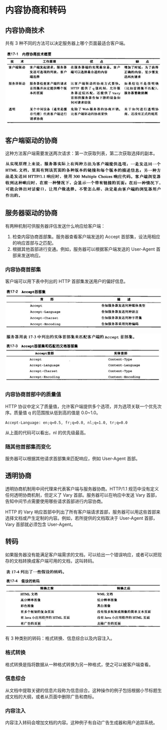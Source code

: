 # 内容协商和转码
## 内容协商技术
共有 3 种不同的方法可以决定服务器上哪个页面最适合客户端。

![](imgs/h17-1.png)

## 客户端驱动的协商
这种方法客户端需要发送两次请求：第一次获取列表，第二次获取选择的副本。

![](imgs/h17-2.png)

## 服务器驱动的协商
有两种机制可供服务器评估发送什么响应给客户端：
1. 检查内容协商首部集。服务器查看客户端发送的 Accept 首部集，设法用相应的响应首部与之匹配。
2. 根据其他首部进行变通。例如，服务器可以根据客户端发送的 User-Agent 首部来发送响应。

### 内容协商首部集
客户端可以用下表中列出的 HTTP 首部集发送用户的偏好信息。

![](imgs/h17-3.png)

![](imgs/h17-4.png)

### 内容协商首部中的质量值
HTTP 协议中定义了质量值，允许客户端提供多个选项，并为选项关联一个优先次序。质量值 q 的范围按从低到高的值是 0.0~1.0。
```
Accept-Language: en;q=0.5, fr;q=0.0, nl;q=1.0, tr;q=0.0
``` 
从上面的代码可以看出，nl 的优先级最高。

### 随其他首部集而变化
服务器可以根据其他请求首部集来匹配响应，例如 User-Agent 首部。

## 透明协商
透明协商机制用中间代理来代表客户端与服务器协商。HTTP/1.1 规范中没有定义任何透明协商机制，但定义了 Vary 首部。服务器可以在响应中发送 Vary 首部，告知中间节点需要使用哪些请求首部进行内容协商。

HTTP 的 Vary 响应首部中列出了所有客户端请求首部，服务器可以用这些首部来选择文档或产生定制的内容。例如，若所提供的文档取决于 User-Agent 首部，Vary 首部就必须包含 User-Agent。

## 转码
如果服务器没有能满足客户端需求的文档，可以给出一个错误响应，或者可以把现存的文档转换成客户端可用的文档，这叫转码。

![](imgs/h17-5.png)

有 3 种类别的转码：格式转换、信息综合以及内容注入。

### 格式转换
格式转换是指将数据从一种格式转换为另一种格式，使之可以被客户端查看。

### 信息综合
从文档中提取关键的信息片段称为信息综合。这种操作的例子包括根据小节标题生成文档的大纲，或者从页面中删除广告和商标。

### 内容注入
内容注入转码会增加文档的内容。这种例子有自动广告生成器和用户追踪系统。